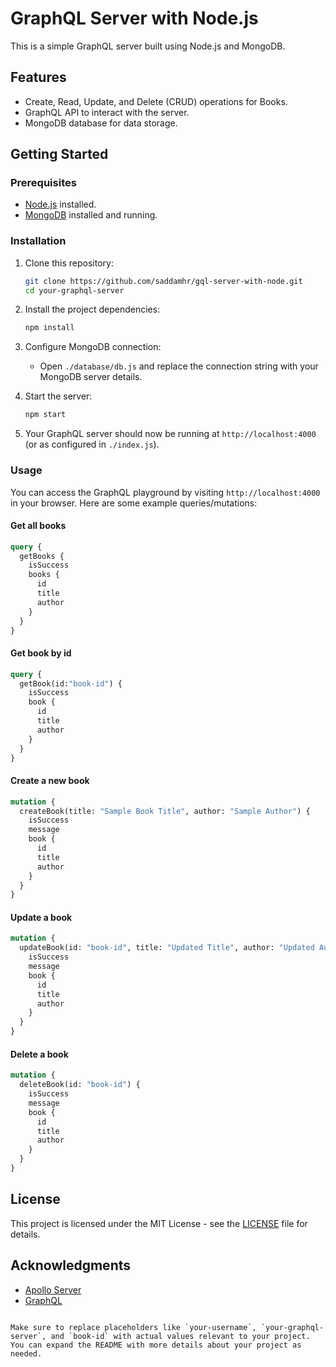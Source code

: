 ﻿
# GraphQL Server with Node.js

This is a simple GraphQL server built using Node.js and MongoDB.

## Features

- Create, Read, Update, and Delete (CRUD) operations for Books.
- GraphQL API to interact with the server.
- MongoDB database for data storage.

## Getting Started

### Prerequisites

- [Node.js](https://nodejs.org/) installed.
- [MongoDB](https://www.mongodb.com/) installed and running.

### Installation

1. Clone this repository:

   ```bash
   git clone https://github.com/saddamhr/gql-server-with-node.git
   cd your-graphql-server
   ```


2. Install the project dependencies:

   ```bash
   npm install
   ```

3. Configure MongoDB connection:

   - Open `./database/db.js` and replace the connection string with your MongoDB server details.

4. Start the server:

   ```bash
   npm start
   ```

5. Your GraphQL server should now be running at `http://localhost:4000` (or as configured in `./index.js`).

### Usage

You can access the GraphQL playground by visiting `http://localhost:4000` in your browser. Here are some example queries/mutations:

#### Get all books

```graphql
query {
  getBooks {
    isSuccess
    books {
      id
      title
      author
    }
  }
}
```

#### Get book by id

```graphql
query {
  getBook(id:"book-id") {
    isSuccess
    book {
      id
      title
      author
    }
  }
}
```



#### Create a new book

```graphql
mutation {
  createBook(title: "Sample Book Title", author: "Sample Author") {
    isSuccess
    message
    book {
      id
      title
      author
    }
  }
}
```

#### Update a book

```graphql
mutation {
  updateBook(id: "book-id", title: "Updated Title", author: "Updated Author") {
    isSuccess
    message
    book {
      id
      title
      author
    }
  }
}
```

#### Delete a book

```graphql
mutation {
  deleteBook(id: "book-id") {
    isSuccess
    message
    book {
      id
      title
      author
    }
  }
}
```

## License

This project is licensed under the MIT License - see the [LICENSE](LICENSE) file for details.

## Acknowledgments

- [Apollo Server](https://www.apollographql.com/docs/apollo-server/introduction/)
- [GraphQL](https://graphql.org/)

```

Make sure to replace placeholders like `your-username`, `your-graphql-server`, and `book-id` with actual values relevant to your project. You can expand the README with more details about your project as needed.
```
